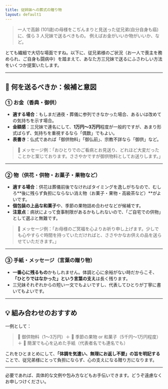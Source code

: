 ```yaml
---
title: 従姉妹への葬式の贈り物
layout: default1
---
```

> 一人で高齢 (101歳)の母様をこぢんまりと見送った従兄弟(自分自身も癌)に、僕ら 3 人兄妹で送るべきもの。
> 例えばお金がいいか物がいいか、など。

とても繊細で大切な場面ですね。以下に、従兄弟様のご状況（お一人で喪主を務められ、ご自身も闘病中）を踏まえて、あなた方三兄妹で送るにふさわしい方法をいくつか提案いたします。

---

## 🎁 何を送るべきか：候補と意図

### ① **お金（香典・御供）**

* **適する場合**：もしまだ通夜・葬儀に参列できなかった場合、あるいは改めての気持ちを示す場合。
* **金額感**：三兄妹で連名にして、**1万円〜3万円**程度が一般的ですが、あまり形式ばらず、気持ちを重視するなら「偶数」でもよい。
* **表書き**：仏式であれば「御供物料」「御仏前」、宗教不詳なら「御供」など。

> 📝 メッセージ例：「おひとりでのご看病とお見送り、どれほど大変だったことかと案じております。ささやかですが御供物料としてお送りします。」

---

### ② **物（供花・供物・お菓子・果物など）**

* **適する場合**：供花は葬儀前後でなければタイミングを逸しがちなので、むしろ\*\*後に残らず負担にならない消え物（お菓子・果物・高級茶など）\*\*がよいです。
* **個包装の上品な和菓子**や、季節の果物詰め合わせなどが候補です。
* **注意点**：病状によって食事制限があるかもしれないので、「ご自宅での供物」として選ぶと無難です。

> 📝 メッセージ例：「お母様のご冥福を心よりお祈り申し上げます。少しでも心やすらぐ時間を持っていただければと、ささやかなお供えの品を送らせていただきます。」

---

### ③ **手紙・メッセージ（言葉の贈り物）**

* **一番心に残るもの**かもしれません。体調と心に余裕がない時だからこそ、**「ひとりではなかった」という言葉の支え**は長く残ります。
* 三兄妹それぞれからの短い一文でもよいですし、代表してひとりが丁寧に書いてもよいです。

---

## 💡 組み合わせのおすすめ

一例として：

> 🔸 御供物料（1〜3万円）＋
> 🔸 季節の果物 or 和菓子（5千円〜1万円程度）＋
> 🔸 簡潔でも心を込めた手紙（代表者名でも連名でも）

これをひとまとめにして、**「体調を気遣い、無理にお返し不要」の旨を明記する**ことで、従兄弟様にとって負担にならず、心の支えになる贈り方になります。

---

必要であれば、具体的な文例や包み方などもお手伝いできます。どうぞ遠慮なくお申しつけください。
